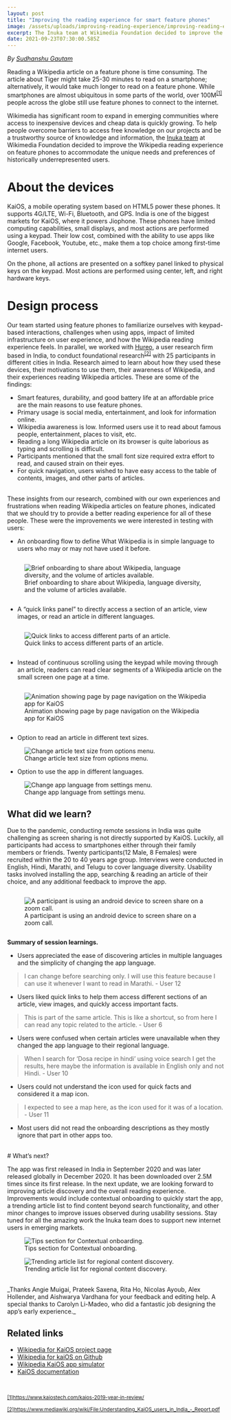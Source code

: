 ```yaml
---
layout: post
title: "Improving the reading experience for smart feature phones"
image: /assets/uploads/improving-reading-experience/improving-reading-experience.png
excerpt: The Inuka team at Wikimedia Foundation decided to improve the Wikipedia reading experience on feature phones to accommodate the unique needs and preferences of historically underrepresented users
date: 2021-09-23T07:30:00.585Z
---
```


_By [Sudhanshu Gautam](https://twitter.com/baba786)_

Reading a Wikipedia article on a feature phone is time consuming. The article about Tiger might take 25-30 minutes to read on a smartphone; alternatively, it would take much longer to read on a feature phone. While smartphones are almost ubiquitous in some parts of the world, over 100M<sup><a href="#note-1" id="ref-1">[1]</a></sup> people across the globe still use feature phones to connect to the internet.

Wikimedia has significant room to expand in emerging communities where access to inexpensive devices and cheap data is quickly growing. To help people overcome barriers to access free knowledge on our projects and be a trustworthy source of knowledge and information, the <a href="https://www.mediawiki.org/wiki/Inuka_team" target="_blank">Inuka team</a> at Wikimedia Foundation decided to improve the Wikipedia reading experience on feature phones to accommodate the unique needs and preferences of historically underrepresented users.

# About the devices

KaiOS, a mobile operating system based on HTML5 power these phones. It supports 4G/LTE, Wi-Fi, Bluetooth, and GPS. India is one of the biggest markets for KaiOS, where it powers Jiophone. These phones have limited computing capabilities, small displays, and most actions are performed using a keypad. Their low cost, combined with the ability to use apps like Google, Facebook, Youtube, etc., make them a top choice among first-time internet users. 

On the phone, all actions are presented on a softkey panel linked to physical keys on the keypad. Most actions are performed using center, left, and right hardware keys.

# Design process

Our team started using feature phones to familiarize ourselves with keypad-based interactions, challenges when using apps, impact of limited infrastructure on user experience, and how the Wikipedia reading experience feels. In parallel, we worked with <a href="https://hureo.com/" target="_blank">Hureo</a>, a user research firm based in India, to conduct foundational research<sup><a href="#note-2" id="ref-2">[2]</a></sup> with 25 participants in different cities in India. Research aimed to learn about how they used these devices, their motivations to use them, their awareness of Wikipedia, and their experiences reading Wikipedia articles. These are some of the findings:

- Smart features, durability, and good battery life at an affordable price are the main reasons to use feature phones. 
- Primary usage is social media, entertainment, and look for information online.
- Wikipedia awareness is low. Informed users use it to read about famous people, entertainment, places to visit, etc.
- Reading a long Wikipedia article on its browser is quite laborious as typing and scrolling is difficult.
- Participants mentioned that the small font size required extra effort to read, and caused strain on their eyes.
- For quick navigation, users wished to have easy access to the table of contents, images, and other parts of articles.

<br>
These insights from our research, combined with our own experiences and frustrations when reading Wikipedia articles on feature phones, indicated that we should try to provide a better reading experience for all of these people. These were the improvements we were interested in testing with users:

- An onboarding flow to define What Wikipedia is in simple language to users who may or may not have used it before.

<div class="columns">
  <figure>
    <img src="{{ "/assets/uploads/improving-reading-experience/brief-onboarding.png" | relative_url }}" alt="Brief onboarding to share about Wikipedia, language diversity, and the volume of articles available.">
    <figcaption>Brief onboarding to share about Wikipedia, language diversity, and the volume of articles available.</figcaption>
  </figure>
</div>

- A “quick links panel” to directly access a section of an article, view images, or  read an article in different languages. 
<div class="columns">
  <figure class="third-width centered">
    <img src="{{ "/assets/uploads/improving-reading-experience/quick-links.png" | relative_url }}" alt="Quick links to access different parts of an article.">
    <figcaption>Quick links to access different parts of an article.</figcaption>
  </figure>
</div>

- Instead of continuous scrolling using the keypad while moving through an article, readers can read clear segments of a Wikipedia article on the small screen one page at a time.
<div class="columns"> 
  <figure class="third-width centered">
    <img src="{{ "/assets/uploads/improving-reading-experience/page-navigation.gif" | relative_url }}" alt="Animation showing page by page navigation on the Wikipedia app for KaiOS">
    <figcaption>Animation showing page by page navigation on the Wikipedia app for KaiOS</figcaption>
  </figure>
</div>

- Option to read an article in different text sizes.
<figure>
  <img src="{{ "/assets/uploads/improving-reading-experience/change-article-text-size.jpg" | relative_url }}" alt="Change article text size from options menu.">
  <figcaption>Change article text size from options menu.</figcaption>
</figure>

- Option to use the app in different languages.
<figure>
  <img src="{{ "/assets/uploads/improving-reading-experience/change-app-language.jpg" | relative_url }}" alt="Change app language from settings menu.">
  <figcaption>Change app language from settings menu.</figcaption>
</figure>

## What did we learn?

Due to the pandemic, conducting remote sessions in India was quite challenging as screen sharing is not directly supported by KaiOS. Luckily, all participants had access to smartphones either through their family members or friends. Twenty participants(12 Male, 8 Females) were recruited within the 20 to 40 years age group. Interviews were conducted in English, Hindi, Marathi, and Telugu to cover language diversity. Usability tasks involved installing the app, searching & reading an article of their choice, and any additional feedback to improve the app.
<div class="columns">
  <figure class="half-width centered">
    <img src="{{ "/assets/uploads/improving-reading-experience/android-participant.jpg" | relative_url }}" alt="A participant is using an android device to screen share on a zoom call.">
    <figcaption>A participant is using an android device to screen share on a zoom call.</figcaption>
  </figure>
</div>

**Summary of session learnings.**

- Users appreciated the ease of discovering articles in multiple languages and the simplicity of changing the app language.

> I can change before searching only. I will use this feature because I can use it  whenever I want to read in Marathi. - User 12

- Users liked quick links to help them access different sections of an article, view images, and quickly access important facts.

> This is part of the same article. This is like a shortcut, so from here I can read any topic related to the article. - User 6

- Users were confused when certain articles were unavailable when they changed the app language to their regional language.

> When I search for ‘Dosa recipe in hindi’ using voice search I get the results, here maybe the information is available in English only and not Hindi. - User 10

- Users could not understand the icon used for quick facts and considered it a map icon.

> I expected to see a map here, as the icon used for it was of a location. - User 11

- Most users did not read the onboarding descriptions as they mostly ignore that part in other apps too.

<br>
# What’s next?

The app was first released in India in September 2020 and was later released globally in December 2020. It has been downloaded over 2.5M times since its first release. In the next update, we are looking forward to improving article discovery and the overall reading experience. Improvements would include contextual onboarding to quickly start the app, a trending article list to find content beyond search functionality, and other minor changes to improve issues observed during usability sessions. Stay tuned for all the amazing work the Inuka team does to support new internet users in emerging markets.

<figure>
  <img src="{{ "/assets/uploads/improving-reading-experience/contextual-onboarding.png" | relative_url }}" alt="Tips section for Contextual onboarding.">
  <figcaption>Tips section for Contextual onboarding.</figcaption>
</figure>

<figure>
  <img src="{{ "/assets/uploads/improving-reading-experience/trending-article-list.jpg" | relative_url }}" alt=" Trending article list for regional content discovery. ">
  <figcaption>Trending article list for regional content discovery. </figcaption>
</figure>

<br>
_Thanks Angie Muigai, Prateek Saxena, Rita Ho, Nicolas Ayoub, Alex Hollender, and Aishwarya Vardhana for your feedback and editing help. A special thanks to Carolyn Li-Madeo, who did a fantastic job designing the app’s early experience._

## Related links

- [Wikipedia for KaiOS project page](https://www.mediawiki.org/wiki/Wikipedia_for_KaiOS)
- [Wikipedia for kaiOS on Github](https://github.com/wikimedia/wikipedia-kaios)
- [Wikipedia KaiOS app simulator](https://wikimedia.github.io/wikipedia-kaios/sim.html)
- [KaiOS documentation](https://developer.kaiostech.com/docs/)


<footer>
<br>
<p id="note-1"><small><a href="#ref-1">[1]</a><a href="https://www.kaiostech.com/kaios-2019-year-in-review/">https://www.kaiostech.com/kaios-2019-year-in-review/</a>
</small></p>

<p id="note-2"><small><a href="#ref-2">[2]</a><a href="https://www.mediawiki.org/wiki/File:Understanding_KaiOS_users_in_India_-_Report.pdf
">https://www.mediawiki.org/wiki/File:Understanding_KaiOS_users_in_India_-_Report.pdf
</a></small></p>
</footer>
